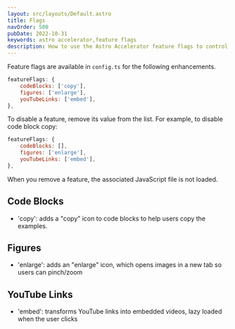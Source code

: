 ```yaml
---
layout: src/layouts/Default.astro
title: Flags
navOrder: 500
pubDate: 2022-10-31
keywords: astro accelerator,feature flags
description: How to use the Astro Accelerator feature flags to control site enhancements like code blocks, images, and video
---
```


Feature flags are available in `config.ts` for the following enhancements.

```javascript
featureFlags: {
    codeBlocks: ['copy'],
    figures: ['enlarge'],
    youTubeLinks: ['embed'],
},
```

To disable a feature, remove its value from the list. For example, to disable code block copy:

```javascript
featureFlags: {
    codeBlocks: [],
    figures: ['enlarge'],
    youTubeLinks: ['embed'],
},
```

When you remove a feature, the associated JavaScript file is not loaded.

## Code Blocks

- 'copy': adds a "copy" icon to code blocks to help users copy the examples.

## Figures

- 'enlarge': adds an "enlarge" icon, which opens images in a new tab so users can pinch/zoom

## YouTube Links

- 'embed': transforms YouTube links into embedded videos, lazy loaded when the user clicks
